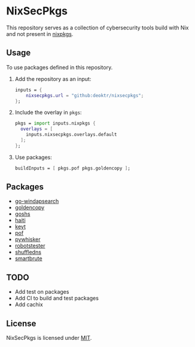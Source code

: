# NixSecPkgs

This repository serves as a collection of cybersecurity tools build with Nix and not present in [nixpkgs](https://github.com/NixOS/nixpkgs).

## Usage

To use packages defined in this repository.

1. Add the repository as an input:

   ```nix
   inputs = {
       nixsecpkgs.url = "github:deoktr/nixsecpkgs";
   };
   ```

2. Include the overlay in `pkgs`:

   ```nix
   pkgs = import inputs.nixpkgs {
     overlays = [
       inputs.nixsecpkgs.overlays.default
     ];
   };
   ```

3. Use packages:

   ```nix
   buildInputs = [ pkgs.pof pkgs.goldencopy ];
   ```

## Packages

- [go-windapsearch](https://github.com/ropnop/go-windapsearch)
- [goldencopy](https://github.com/Dramelac/GoldenCopy)
- [goshs](https://github.com/patrickhener/goshs)
- [haiti](https://github.com/noraj/haiti)
- [keyt](https://github.com/deoktr/keyt)
- [pof](https://github.com/deoktr/pof)
- [pywhisker](https://github.com/ShutdownRepo/pywhisker)
- [robotstester](https://github.com/p0dalirius/robotstester)
- [shuffledns](https://github.com/projectdiscovery/shuffledns)
- [smartbrute](https://github.com/ShutdownRepo/smartbrute)

## TODO

- Add test on packages
- Add CI to build and test packages
- Add cachix

## License

NixSecPkgs is licensed under [MIT](./LICENSE).
